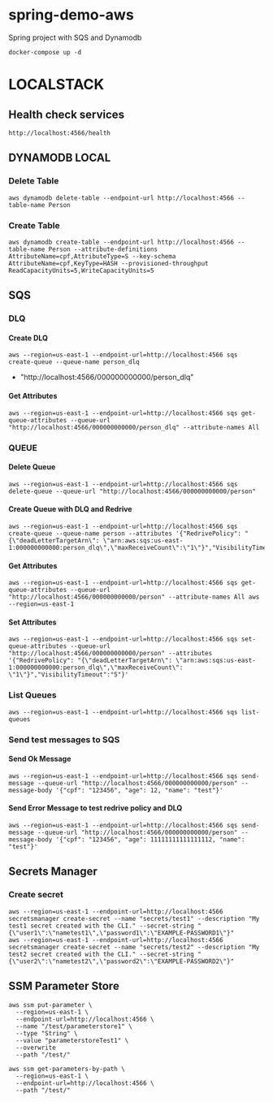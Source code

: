 # spring-demo-aws

Spring project with SQS and Dynamodb

```
docker-compose up -d
```

# LOCALSTACK

## Health check services
```
http://localhost:4566/health
```

## DYNAMODB LOCAL

### Delete Table

```
aws dynamodb delete-table --endpoint-url http://localhost:4566 --table-name Person
```

### Create Table

```
aws dynamodb create-table --endpoint-url http://localhost:4566 --table-name Person --attribute-definitions AttributeName=cpf,AttributeType=S --key-schema AttributeName=cpf,KeyType=HASH --provisioned-throughput ReadCapacityUnits=5,WriteCapacityUnits=5
```

## SQS

### DLQ

#### Create DLQ
```
aws --region=us-east-1 --endpoint-url=http://localhost:4566 sqs create-queue --queue-name person_dlq
```

- "http://localhost:4566/000000000000/person_dlq"

#### Get Attributes
```
aws --region=us-east-1 --endpoint-url=http://localhost:4566 sqs get-queue-attributes --queue-url "http://localhost:4566/000000000000/person_dlq" --attribute-names All
```

### QUEUE

#### Delete Queue
```
aws --region=us-east-1 --endpoint-url=http://localhost:4566 sqs delete-queue --queue-url "http://localhost:4566/000000000000/person"
```

#### Create Queue with DLQ and Redrive
```
aws --region=us-east-1 --endpoint-url=http://localhost:4566 sqs create-queue --queue-name person --attributes '{"RedrivePolicy": "{\"deadLetterTargetArn\": \"arn:aws:sqs:us-east-1:000000000000:person_dlq\",\"maxReceiveCount\":\"1\"}","VisibilityTimeout":"5"}'
```

#### Get Attributes
```
aws --region=us-east-1 --endpoint-url=http://localhost:4566 sqs get-queue-attributes --queue-url "http://localhost:4566/000000000000/person" --attribute-names All aws --region=us-east-1
```

#### Set Attributes
```
aws --region=us-east-1 --endpoint-url=http://localhost:4566 sqs set-queue-attributes --queue-url "http://localhost:4566/000000000000/person" --attributes '{"RedrivePolicy": "{\"deadLetterTargetArn\": \"arn:aws:sqs:us-east-1:000000000000:person_dlq\",\"maxReceiveCount\": \"1\"}","VisibilityTimeout":"5"}'
```

### List Queues
```
aws --region=us-east-1 --endpoint-url=http://localhost:4566 sqs list-queues
```

### Send test messages to SQS
#### Send Ok Message
```
aws --region=us-east-1 --endpoint-url=http://localhost:4566 sqs send-message --queue-url "http://localhost:4566/000000000000/person" --message-body '{"cpf": "123456", "age": 12, "name": "test"}'
```

#### Send Error Message to test redrive policy and DLQ
```
aws --region=us-east-1 --endpoint-url=http://localhost:4566 sqs send-message --queue-url "http://localhost:4566/000000000000/person" --message-body '{"cpf": "123456", "age": 11111111111111112, "name": "test"}'
```

## Secrets Manager
### Create secret
```
aws --region=us-east-1 --endpoint-url=http://localhost:4566 secretsmanager create-secret --name "secrets/test1" --description "My test1 secret created with the CLI." --secret-string "{\"user1\":\"nametest1\",\"password1\":\"EXAMPLE-PASSWORD1\"}"
aws --region=us-east-1 --endpoint-url=http://localhost:4566 secretsmanager create-secret --name "secrets/test2" --description "My test2 secret created with the CLI." --secret-string "{\"user2\":\"nametest2\",\"password2\":\"EXAMPLE-PASSWORD2\"}"
```

## SSM Parameter Store
```
aws ssm put-parameter \
  --region=us-east-1 \
  --endpoint-url=http://localhost:4566 \
  --name "/test/parameterstore1" \
  --type "String" \
  --value "parameterstoreTest1" \
  --overwrite
  --path "/test/"
```
```
aws ssm get-parameters-by-path \
  --region=us-east-1 \
  --endpoint-url=http://localhost:4566 \
  --path "/test/"
```

